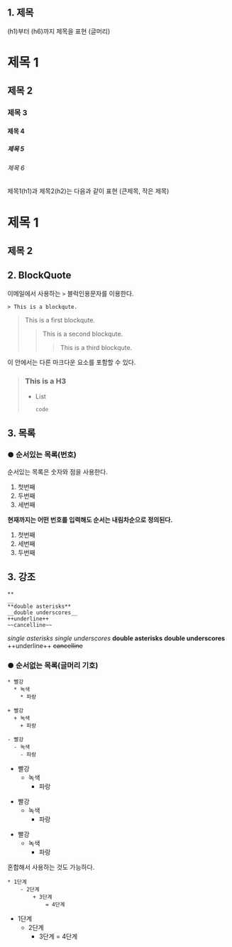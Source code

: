 

## 1. 제목 


(h1)부터 (h6)까지 제목을 표현 (글머리)


# 제목 1
## 제목 2
### 제목 3
#### 제목 4
##### 제목 5
###### 제목 6


제목1(h1)과 제목2(h2)는 다음과 같이 표현 (큰제목, 작은 제목)

제목 1
======

제목 2
------



## 2. BlockQuote
이메일에서 사용하는 ```>``` 블럭인용문자를 이용한다.
```
> This is a blockqute.
```
> This is a first blockqute.
>	> This is a second blockqute.
>	>	> This is a third blockqute.

이 안에서는 다른 마크다운 요소를 포함할 수 있다.
> ### This is a H3
> * List
>	```
>	code
>	```

## 3. 목록
### ● 순서있는 목록(번호)
순서있는 목록은 숫자와 점을 사용한다.

1. 첫번째
2. 두번째
3. 세번째

**현재까지는 어떤 번호를 입력해도 순서는 내림차순으로 정의된다.**

1. 첫번째
3. 세번째
2. 두번째

## 3. 강조
```
**
__
**double asterisks**
__double underscores__
++underline++
~~cancelline~~
```

*single asterisks*
_single underscores_
**double asterisks**
__double underscores__
++underline++
~~cancelline~~

### ● 순서없는 목록(글머리 기호)
```
* 빨강
  * 녹색
    * 파랑

+ 빨강
  + 녹색
    + 파랑

- 빨강
  - 녹색
    - 파랑
```
* 빨강
  * 녹색
    * 파랑

+ 빨강
  + 녹색
    + 파랑

- 빨강
  - 녹색
    - 파랑

혼합해서 사용하는 것도 가능하다.
```
* 1단계
    - 2단계
    	+ 3단계
            = 4단계
```

* 1단계
    - 2단계
    	+ 3단계
			= 4단계
